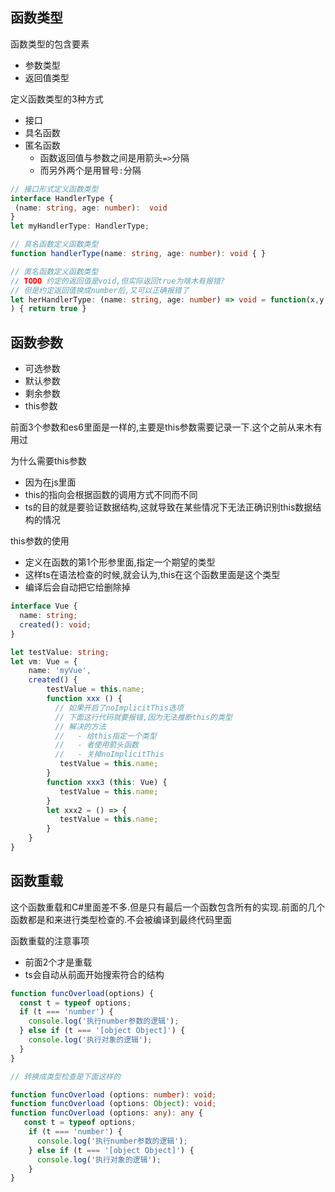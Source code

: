 ## 函数类型

函数类型的包含要素
- 参数类型
- 返回值类型

定义函数类型的3种方式
- 接口
- 具名函数
- 匿名函数
  - 函数返回值与参数之间是用箭头`=>`分隔
  - 而另外两个是用冒号`:`分隔

```typescript
// 接口形式定义函数类型
interface HandlerType {  
 (name: string, age: number):  void
}
let myHandlerType: HandlerType;

// 具名函数定义函数类型
function handlerType(name: string, age: number): void { }

// 匿名函数定义函数类型
// TODO 约定的返回值是void,但实际返回true为啥木有报错?
// 但是约定返回值换成number后,又可以正确报错了
let herHandlerType: (name: string, age: number) => void = function(x,y
) { return true }
```

## 函数参数
- 可选参数
- 默认参数
- 剩余参数
- this参数

前面3个参数和es6里面是一样的,主要是this参数需要记录一下.这个之前从来木有用过

为什么需要this参数
- 因为在js里面
- this的指向会根据函数的调用方式不同而不同
- ts的目的就是要验证数据结构,这就导致在某些情况下无法正确识别this数据结构的情况

this参数的使用
- 定义在函数的第1个形参里面,指定一个期望的类型
- 这样ts在语法检查的时候,就会认为,this在这个函数里面是这个类型
- 编译后会自动把它给删除掉

```typescript
interface Vue {
  name: string;
  created(): void;
}

let testValue: string;
let vm: Vue = {
    name: 'myVue',
    created() {
        testValue = this.name;
        function xxx () {
          // 如果开启了noImplicitThis选项
          // 下面这行代码就要报错,因为无法推断this的类型
          // 解决的方法
          //   - 给this指定一个类型
          //   - 者使用箭头函数
          //   - 关掉noImplicitThis
           testValue = this.name;
        }
        function xxx3 (this: Vue) {
           testValue = this.name;
        }
        let xxx2 = () => {
           testValue = this.name; 
        }
    }
}

```

## 函数重载

这个函数重载和C#里面差不多.但是只有最后一个函数包含所有的实现.前面的几个函数都是和来进行类型检查的.不会被编译到最终代码里面

函数重载的注意事项
- 前面2个才是重载
- ts会自动从前面开始搜索符合的结构

```typescript
function funcOverload(options) {
  const t = typeof options;
  if (t === 'number') {
    console.log('执行number参数的逻辑');
  } else if (t === '[object Object]') {
    console.log('执行对象的逻辑');
  }
}

// 转换成类型检查是下面这样的

function funcOverload (options: number): void;
function funcOverload (options: Object): void;
function funcOverload (options: any): any {
   const t = typeof options;
    if (t === 'number') {
      console.log('执行number参数的逻辑');
    } else if (t === '[object Object]') {
      console.log('执行对象的逻辑');
    }
}
```
